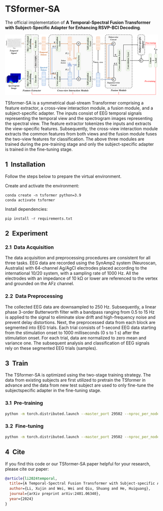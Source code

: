 # TSformer-SA

The official implementation of **A Temporal-Spectral Fusion Transformer with Subject-Specific Adapter for Enhancing RSVP-BCI Decoding**.


![alt text](figure/Model1_revision.png)

TSformer-SA is a symmetrical dual-stream Transformer comprising a feature extractor, a cross-view interaction module, a fusion module, and a subject-specific adapter. The inputs consist of EEG temporal signals representing the temporal view and the spectrogram images representing the spectral view. The feature extractor tokenizes the inputs and extracts the view-specific features. Subsequently, the cross-view interaction module extracts the common features from both views and the fusion module fuses the two-view features for classification. The above three modules are trained during the pre-training stage and only the subject-specific adapter is trained in the fine-tuning stage.


## 1&nbsp; Installation

Follow the steps below to prepare the virtual environment.

Create and activate the environment:
```shell
conda create -n tsformer python=3.9
conda activate tsformer
```

Install dependencies:
```shell
pip install -r requirements.txt
```


## 2&nbsp; Experiment

### 2.1&nbsp; Data Acquisition

The data acquisition and preprocessing procedures are consistent for all three tasks. EEG data are recorded using the SynAmp2 system (Neuroscan, Australia) with 64-channel Ag/AgCl electrodes placed according to the international 10/20 system, with a sampling rate of 1000 Hz. All the electrodes with an impedance of 10 kΩ or lower are referenced to the vertex and grounded on the AFz channel.

### 2.2&nbsp; Data Preprocessing

The collected EEG data are downsampled to 250 Hz. Subsequently, a linear phase 3-order Butterworth filter with a bandpass ranging from 0.5 to 15 Hz is applied to the signal to eliminate slow drift and high-frequency noise and prevent delay distortions. Next, the preprocessed data from each block are segmented into EEG trials. Each trial consists of 1-second EEG data starting from the stimulation onset to 1000 milliseconds (0 s to 1 s) after the stimulation onset. For each trial, data are normalized to zero mean and variance one. The subsequent analysis and classification of EEG signals rely on these segmented EEG trials (samples).


## 3&nbsp; Train

The TSformer-SA is optimized using the two-stage training strategy. The data from existing subjects are first utilized to pretrain the TSformer in advance and the data from new test subject are used to only fine-tune the subjectspecific adapter in the fine-tuning stage.

### 3.1&nbsp; Pre-training

```bash
python -m torch.distributed.launch --master_port 29502 --nproc_per_node=2 /TSformer-SA/Pre_train.py
```
### 3.2&nbsp; Fine-tuning

```bash
python -m torch.distributed.launch --master_port 29502 --nproc_per_node=2 /TSformer-SA/Fine_tune.py
```


## 4&nbsp; Cite

If you find this code or our TSformer-SA paper helpful for your research, please cite our paper:

```bibtex
@article{li2024temporal,
  title={A Temporal-Spectral Fusion Transformer with Subject-specific Adapter for Enhancing RSVP-BCI Decoding},
  author={Li, Xujin and Wei, Wei and Qiu, Shuang and He, Huiguang},
  journal={arXiv preprint arXiv:2401.06340},
  year={2024}
}
```
